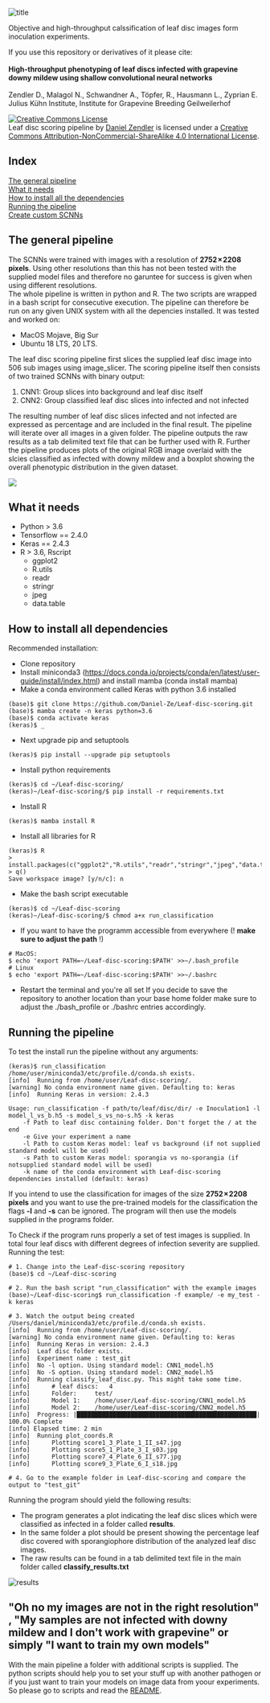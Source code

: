 ![title](https://github.com/Daniel-Ze/Leaf-disc-scoring/blob/main/img/git_title.png)

Objective and high-throughput calssification of leaf disc images form inoculation experiments.

If you use this repository or derivatives of it please cite:\
\
**High-throughput phenotyping of leaf discs infected with grapevine downy mildew using shallow convolutional neural networks**\
\
Zendler D., Malagol N., Schwandner A., Töpfer, R., Hausmann L., Zyprian E.
Julius Kühn Institute, Institute for Grapevine Breeding Geilweilerhof

<a rel="license" href="http://creativecommons.org/licenses/by-nc-sa/4.0/"><img alt="Creative Commons License" style="border-width:0" src="https://i.creativecommons.org/l/by-nc-sa/4.0/88x31.png" /></a><br /><span xmlns:dct="http://purl.org/dc/terms/" property="dct:title">Leaf disc scoring pipeline</span> by <a xmlns:cc="http://creativecommons.org/ns#" href="https://github.com/Daniel-Ze/Leaf-disc-scoring" property="cc:attributionName" rel="cc:attributionURL">Daniel Zendler</a> is licensed under a <a rel="license" href="http://creativecommons.org/licenses/by-nc-sa/4.0/">Creative Commons Attribution-NonCommercial-ShareAlike 4.0 International License</a>.

## Index
[The general pipeline](#the-general-pipeline)\
[What it needs](#what-it-needs)\
[How to install all the dependencies](#how-to-install-all-dependencies)\
[Running the pipeline](#running-the-pipeline)\
[Create custom SCNNs](#custom-scnn)

## <a name="the-general-pipeline"></a>The general pipeline<a name="the-general-pipeline"></a> 

The SCNNs were trained with images with a resolution of **2752 × 2208 pixels**. Using other resolutions than this has not been tested with the supplied model files and therefore no garuntee for success is given when using different resolutions.\
The whole pipeline is written in python and R. The two scripts are wrapped in a bash script for consecutive execution. The pipeline can therefore be run on any given UNIX system with all the depencies installed. It was tested and worked on:

  - MacOS Mojave, Big Sur
  - Ubuntu 18 LTS, 20 LTS.

The leaf disc scoring pipeline first slices the supplied leaf disc image into 506 sub images using image_slicer. The scoring pipeline itself then consists of two trained SCNNs with binary output:

  1. CNN1: Group slices into background and leaf disc itself
  2. CNN2: Group classified leaf disc slices into infected and not infected

The resulting number of leaf disc slices infected and not infected are expressed as percentage and are included in the final result. The pipeline will iterate over all images in a given folder. The pipeline outputs the raw results as a tab delimited text file that can be further used with R. Further the pipeline produces plots of the original RGB image overlaid with the slcies classified as infected with downy mildew and a boxplot showing the overall phenotypic distribution in the given dataset.

<img src="https://github.com/Daniel-Ze/Leaf-disc-scoring/blob/main/img/pipeline.png?raw=true">

## <a name="what-it-needs"></a>What it needs

  - Python > 3.6
  - Tensorflow == 2.4.0
  - Keras == 2.4.3
  - R > 3.6, Rscript
    - ggplot2
    - R.utils
    - readr
    - stringr
    - jpeg
    - data.table

## <a name="how-to-install-all-dependencies"></a>How to install all dependencies

Recommended installation:
  - Clone repository
  - Install miniconda3 (https://docs.conda.io/projects/conda/en/latest/user-guide/install/index.html) and install mamba (conda install mamba)
  - Make a conda environment called Keras with python 3.6 installed
```shell
(base)$ git clone https://github.com/Daniel-Ze/Leaf-disc-scoring.git
(base)$ mamba create -n keras python=3.6
(base)$ conda activate keras
(keras)$ _
```
  - Next upgrade pip and setuptools
```shell
(keras)$ pip install --upgrade pip setuptools
```
  - Install python requirements
```shell
(keras)$ cd ~/Leaf-disc-scoring/
(keras)~/Leaf-disc-scoring/$ pip install -r requirements.txt
```

  - Install R
```shell
(keras)$ mamba install R
```
  - Install all libraries for R
```shell
(keras)$ R
> install.packages(c("ggplot2","R.utils","readr","stringr","jpeg","data.table"))
> q()
Save workspace image? [y/n/c]: n
```
  - Make the bash script executable
```shell
(keras)$ cd ~/Leaf-disc-scoring
(keras)~/Leaf-disc-scoring/$ chmod a+x run_classification
```
  - If you want to have the programm accessible from everywhere (! **make sure to
    adjust the path** !)
```shell
# MacOS:
$ echo 'export PATH=~/Leaf-disc-scoring:$PATH' >>~/.bash_profile
# Linux
$ echo 'export PATH=~/Leaf-disc-scoring:$PATH' >>~/.bashrc
```
  - Restart the terminal and you're all set
If you decide to save the repository to another location than your base home folder make sure to adjust the ./bash_profile or ./bashrc entries accordingly.

## <a name="running-the-pipeline"></a>Running the pipeline

To test the install run the pipeline without any arguments:
```shell
(keras)$ run_classification
/home/user/miniconda3/etc/profile.d/conda.sh exists.
[info]	Running from /home/user/Leaf-disc-scoring/.
[warning] No conda environment name given. Defaulting to: keras
[info]	Running Keras in version: 2.4.3

Usage: run_classification -f path/to/leaf/disc/dir/ -e Inoculation1 -l model_l_vs_b.h5 -s model_s_vs_no-s.h5 -k keras
	-f Path to leaf disc containing folder. Don't forget the / at the end
	-e Give your experiment a name
	-l Path to custom Keras model: leaf vs background (if not supplied standard model will be used)
	-s Path to custom Keras model: sporangia vs no-sporangia (if notsupplied standard model will be used)
	-k name of the conda environment with Leaf-disc-scoring dependencies installed (default: keras)
```

If you intend to use the classification for images of the size **2752 × 2208 pixels** and you want to use the pre-trained models for the classification the flags **-l** and **-s** can be ignored. The program will then use the models supplied in the programs folder.

To Check if the program runs properly a set of test images is supplied. In total four leaf discs with different degrees of infection severity are supplied.\
Running the test:
```shell
# 1. Change into the Leaf-disc-scoring repository
(base)$ cd ~/Leaf-disc-scoring

# 2. Run the bash script "run_classification" with the example images
(base)~/Leaf-disc-scoring$ run_classification -f example/ -e my_test -k keras

# 3. Watch the output being created
/Users/daniel/miniconda3/etc/profile.d/conda.sh exists.
[info]	Running from /home/user/Leaf-disc-scoring/.
[warning] No conda environment name given. Defaulting to: keras
[info]	Running Keras in version: 2.4.3
[info]	Leaf disc folder exists.
[info]	Experiment name : test_git
[info]	No -l option. Using standard model: CNN1_model.h5
[info]	No -S option. Using standard model: CNN2_model.h5
[info]	Running classify_leaf_disc.py. This might take some time.
[info]		# leaf discs:	4
[info]		Folder:		test/
[info]		Model 1:	/home/user/Leaf-disc-scoring/CNN1_model.h5
[info]		Model 2:	/home/user/Leaf-disc-scoring/CNN2_model.h5
[info]  Progress: |██████████████████████████████████████████████████| 100.0% Complete
[info] Elapsed time: 2 min
[info]	Running plot_coords.R
[info]		Plotting score1_3_Plate_1_II_s47.jpg
[info]		Plotting score5_1_Plate_3_I_s03.jpg
[info]		Plotting score7_4_Plate_6_II_s77.jpg
[info]		Plotting score9_3_Plate_6_I_s18.jpg

# 4. Go to the example folder in Leaf-disc-scoring and compare the output to "test_git"
```
Running the program should yield the following results:

  - The program generates a plot indicating the leaf disc slices which were classified as infected in a folder called **results**. 
  - In the same folder a plot should be present showing the percentage leaf disc covered with sporangiophore distribution of the analyzed leaf disc images. 
  - The raw results can be found in a tab delimited text file in the main folder called **classify_results.txt**

![results](https://github.com/Daniel-Ze/Leaf-disc-scoring/blob/main/img/results_combined_git.png?raw=true)

## <a name="custom-scnn"></a>"Oh no my images are not in the right resolution" , "My samples are not infected with downy mildew and I don't work with grapevine" or simply "I want to train my own models"

With the main pipeline a folder with additional scripts is supplied. The python scripts should help you to set your stuff up with another pathogen or if you just want to train your models on image data from yoour experiments. So please go to scripts and read the [README](https://github.com/Daniel-Ze/Leaf-disc-scoring/tree/main/scripts).
